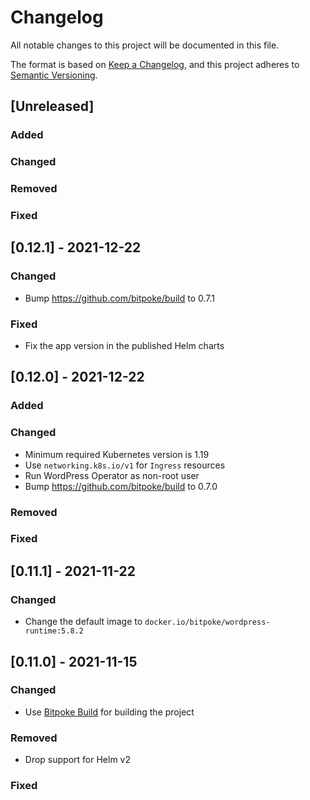 # Changelog
All notable changes to this project will be documented in this file.

The format is based on [Keep a Changelog](https://keepachangelog.com/en/1.0.0/), and this project
adheres to [Semantic Versioning](https://semver.org/spec/v2.0.0.html).

## [Unreleased]
### Added
### Changed
### Removed
### Fixed

## [0.12.1] - 2021-12-22
### Changed
 * Bump https://github.com/bitpoke/build to 0.7.1
### Fixed
 * Fix the app version in the published Helm charts

## [0.12.0] - 2021-12-22
### Added
### Changed
 * Minimum required Kubernetes version is 1.19
 * Use `networking.k8s.io/v1` for `Ingress` resources
 * Run WordPress Operator as non-root user
 * Bump https://github.com/bitpoke/build to 0.7.0
### Removed
### Fixed

## [0.11.1] - 2021-11-22
### Changed
 * Change the default image to `docker.io/bitpoke/wordpress-runtime:5.8.2`

## [0.11.0] - 2021-11-15
### Changed
 * Use [Bitpoke Build](https://github.com/bitpoke/build) for building the
   project
### Removed
 * Drop support for Helm v2
### Fixed
